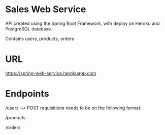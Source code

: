 # Sales Web Service

API created using the Spring Boot Framework, with deploy on Heroku and PostgreSQL database.

Contains users, products, orders

# URL

https://spring-web-service.herokuapp.com

# Endpoints

/users --> POST requisitions needs to be on the following format: 

/products

/orders
